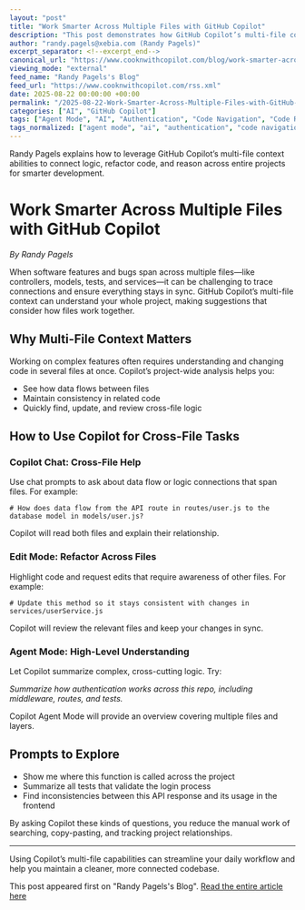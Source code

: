 ```yaml
---
layout: "post"
title: "Work Smarter Across Multiple Files with GitHub Copilot"
description: "This post demonstrates how GitHub Copilot’s multi-file context empowers developers to handle tasks that span multiple files, such as controllers, models, and tests. It highlights practical strategies for using Copilot Chat, Edit Mode, and Agent Mode to understand project-wide logic, refactor code across files, and surface actionable insights throughout a codebase."
author: "randy.pagels@xebia.com (Randy Pagels)"
excerpt_separator: <!--excerpt_end-->
canonical_url: "https://www.cooknwithcopilot.com/blog/work-smarter-across-multiple-files.html"
viewing_mode: "external"
feed_name: "Randy Pagels's Blog"
feed_url: "https://www.cooknwithcopilot.com/rss.xml"
date: 2025-08-22 00:00:00 +00:00
permalink: "/2025-08-22-Work-Smarter-Across-Multiple-Files-with-GitHub-Copilot.html"
categories: ["AI", "GitHub Copilot"]
tags: ["Agent Mode", "AI", "Authentication", "Code Navigation", "Code Refactoring", "Copilot Chat", "Cross File Editing", "Developer Workflow", "Edit Mode", "GitHub Copilot", "Multi File Context", "Posts", "Project Structure", "Testing"]
tags_normalized: ["agent mode", "ai", "authentication", "code navigation", "code refactoring", "copilot chat", "cross file editing", "developer workflow", "edit mode", "github copilot", "multi file context", "posts", "project structure", "testing"]
---
```


Randy Pagels explains how to leverage GitHub Copilot’s multi-file context abilities to connect logic, refactor code, and reason across entire projects for smarter development.<!--excerpt_end-->

# Work Smarter Across Multiple Files with GitHub Copilot

*By Randy Pagels*

When software features and bugs span across multiple files—like controllers, models, tests, and services—it can be challenging to trace connections and ensure everything stays in sync. GitHub Copilot’s multi-file context can understand your whole project, making suggestions that consider how files work together.

## Why Multi-File Context Matters

Working on complex features often requires understanding and changing code in several files at once. Copilot’s project-wide analysis helps you:

- See how data flows between files
- Maintain consistency in related code
- Quickly find, update, and review cross-file logic

## How to Use Copilot for Cross-File Tasks

### Copilot Chat: Cross-File Help

Use chat prompts to ask about data flow or logic connections that span files. For example:

```
# How does data flow from the API route in routes/user.js to the database model in models/user.js?
```

Copilot will read both files and explain their relationship.

### Edit Mode: Refactor Across Files

Highlight code and request edits that require awareness of other files. For example:

```
# Update this method so it stays consistent with changes in services/userService.js
```

Copilot will review the relevant files and keep your changes in sync.

### Agent Mode: High-Level Understanding

Let Copilot summarize complex, cross-cutting logic. Try:

*Summarize how authentication works across this repo, including middleware, routes, and tests.*

Copilot Agent Mode will provide an overview covering multiple files and layers.

## Prompts to Explore

- Show me where this function is called across the project
- Summarize all tests that validate the login process
- Find inconsistencies between this API response and its usage in the frontend

By asking Copilot these kinds of questions, you reduce the manual work of searching, copy-pasting, and tracking project relationships.

---

Using Copilot’s multi-file capabilities can streamline your daily workflow and help you maintain a cleaner, more connected codebase.

This post appeared first on "Randy Pagels's Blog". [Read the entire article here](https://www.cooknwithcopilot.com/blog/work-smarter-across-multiple-files.html)
